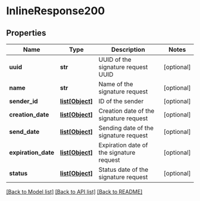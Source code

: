 # InlineResponse200

## Properties
Name | Type | Description | Notes
------------ | ------------- | ------------- | -------------
**uuid** | **str** | UUID of the signature request UUID | [optional] 
**name** | **str** | Name of the signature request | [optional] 
**sender_id** | [**list[Object]**](Object.md) | ID of the sender | [optional] 
**creation_date** | [**list[Object]**](Object.md) | Creation date of the signature request | [optional] 
**send_date** | [**list[Object]**](Object.md) | Sending date of the signature request | [optional] 
**expiration_date** | [**list[Object]**](Object.md) | Expiration date of the signature request | [optional] 
**status** | [**list[Object]**](Object.md) | Status date of the signature request | [optional] 

[[Back to Model list]](../README.md#documentation-for-models) [[Back to API list]](../README.md#documentation-for-api-endpoints) [[Back to README]](../README.md)

